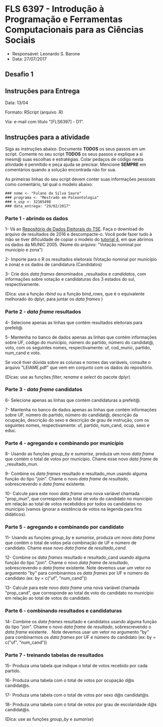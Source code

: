 #  FLS 6397 - Introdução à Programação e Ferramentas Computacionais para as Ciências Sociais

- Responsável: Leonardo S. Barone
- Data: 27/07/2017

## Desafio 1

## Instruções para Entrega

Data: 13/04

Formato: RScript (arquivo .R)

Via: e-mail com título "[FLS6397] - D1".

## Instruções para a atividade

Siga as instruções abaixo. Documente __TODOS__ os seus passos em um script. Comente no seu script __TODOS__ os seus passos e explique a si mesm@ suas escolhas e estratégias. Colar pedaços de código nesta atividade é permitido e peça ajuda se precisar. Mencione __SEMPRE__ em comentários quando a solução encontrada não for sua.

As primeiras linhas do seu script devem conter suas informações pessoais como comentário, tal qual o modelo abaixo:

```{r}
### nome <- "Fulano da Silva Sauro"
### programa <- "Mestrado em Paleontologia"
### n_usp <- 32165498
### data_entrega: "29/02/2017"
```

### Parte 1 - abrindo os dados

1- Vá ao [Repositório de Dados Eleitorais do TSE](http://www.tse.jus.br/eleicoes/estatisticas/repositorio-de-dados-eleitorais). Faça o download do arquivo de resultados de 2016 e descompacte-o. Você pode fazer tudo à mão se tiver dificuldade de copiar o modelo do [tutorial 4](https://github.com/leobarone/FLS6397/blob/master/tutorials/tutorial4.Rmd), em que abrimos os dados da MUNIC 2005. (Nome do arquivo: "Votação nominal por município e zona")

2- Importe para o R os resultados eleitorais (Votação nominal por município e zona) e os dados de candidatura (Candidatos)

3- Crie dois _data frames_ denominados _resultados e _candidatos_, com informações sobre votação e candidaturas dos 3 estados do sul, respectivamente.

(Dica: use a função _rbind_ ou a função _bind\_rows_, que é o equivalente melhorado do dplyr, para juntar os _data frames_ )

### Parte 2 - _data frame_ resultados

4- Selecione apenas as linhas que contém resultados eleitorais para prefeit@.

5- Mantenha no banco de dados apenas as linhas que contém informações sobre UF, código do município, número do partido, número do candidat@, voto, com os seguintes nomes, respectivamente: uf, cod_munic, partido, num_cand e voto.

Se você tiver dúvida sobre as colunas e nomes das variáveis, consulte o arquivo "LEIAME.pdf" que vem em conjunto com os dados do repositório.

(Dicas: use as funções _filter_, _rename_ e _select_ do pacote dplyr)

### Parte 3 - _data frame_ candidatos

6- Selecione apenas as linhas que contém candidaturas a prefeit@.

7- Mantenha no banco de dados apenas as linhas que contém informações sobre UF, número do partido, número do candidat@, descrição da ocupação, descrição do sexo e descrição de grau de instrução, com os seguintes nomes, respectivamente: uf, partido, num_cand, ocup, sexo e educ.

### Parte 4 - agregando e combinando por município

8- Usando as funções _group\_by_ e _sumarise_, produza um novo _data frame_ que contém o total de votos por município. Chame esse novo _data frame_ de _resultado\_mun.

9- Combine os _data frames_ resultado e resultado\_mun usando alguma função do tipo "_join_". Chame o novo _data frame_ de _resultado_, sobrescrevendo o _data frame_ existente.

10- Calcule para este novo _data frame_ uma nova variável chamada "prop_mun", que corresponde ao total de voto do candidato no município em relação ao total de votos recebdidos por todos os candidatos no município (vamos ignorar a existência de votos na legenda para fins didáticos).

### Parte 5 - agregando e combinando por candidato

11- Usando as funções _group\_by_ e _sumarise_, produza um novo _data frame_ que contém o total de votos pela combinação de UF e número de candidato. Chame esse novo _data frame_ de _resultado\_cand_.

12- Combine os _data frames_ resultado e resultado\_cand usando alguma função do tipo "_join_". Chame o novo _data frame_ de _resultado_, sobrescrevendo o _data frame_ existente. Note devemos usar um vetor no argumento "by" para combinarmos os _data frames_ por UF e número do candidato (ex: by = c("uf", "num_cand"))

13- Calcule para este novo _data frame_ uma nova variável chamada "prop_cand", que corresponde ao total de voto do candidato no município em relação ao total de votos do candidato.

### Parte 6 - combinando resultados e candidaturas

14- Combine os _data frames_ resultado e candidatos usando alguma função do tipo "_join_". Chame o novo _data frame_ de _resultado_, sobrescrevendo o _data frame_ existente. . Note devemos usar um vetor no argumento "by" para combinarmos os _data frames_ por UF e número do candidato (ex: by = c("uf", "num_cand"))

### Parte 7 - treinando tabelas de resultados

15- Produza uma tabela que indique o total de votos recebido por cada partido.

16- Produza uma tabela com o total de votos por ocupação d@s candidat@s.

17- Produza uma tabela com o total de votos por sexo d@s candidat@s.

18- Produza uma tabela com o total de votos por grau de escolaridade d@s candidat@s.

(Dica: use as funções _group\_by_ e _sumarise_)